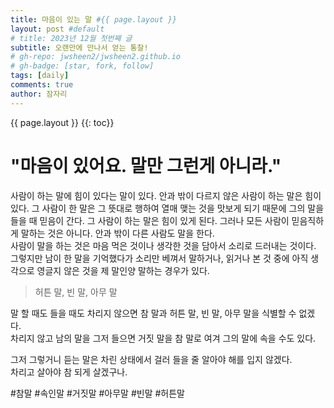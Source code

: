 ```yaml
---
title: 마음이 있는 말 #{{ page.layout }}
layout: post #default
# title: 2023년 12월 첫번째 글
subtitle: 오랜만에 만나서 얻는 통찰!
# gh-repo: jwsheen2/jwsheen2.github.io
# gh-badge: [star, fork, follow]
tags: [daily]
comments: true
author: 잠자리
---
```


{{ page.layout }} {{: toc}}
# "마음이 있어요. 말만 그런게 아니라."

사람이 하는 말에 힘이 있다는 말이 있다. 안과 밖이 다르지 않은 사람이 하는 말은 힘이 있다. 그 사람이 한 말은 그 뜻대로 행하여 열매 맺는 것을 맛보게 되기 때문에 그의 말을 들을 때 믿음이 간다. 그 사람이 하는 말은 힘이 있게 된다. 그러나 모든 사람이 믿음직하게 말하는 것은 아니다. 안과 밖이 다른 사람도 말을 한다.  
사람이 말을 하는 것은 마음 먹은 것이나 생각한 것을 담아서 소리로 드러내는 것이다. 그렇지만 남이 한 말을 기억했다가 소리만 베껴서 말하거나, 읽거나 본 것 중에 아직 생각으로 영글지 않은 것을 제 말인양 말하는 경우가 있다.  
> 허튼 말, 빈 말, 아무 말  

말 할 때도 들을 때도 차리지 않으면 참 말과 허튼 말, 빈 말, 아무 말을 식별할 수 없겠다.  
차리지 않고 남의 말을 그저 들으면 거짓 말을 참 말로 여겨 그의 말에 속을 수도 있다.  

그저 그렇거니 듣는 말은 차린 상태에서 걸러 들을 줄 알아야 해를 입지 않겠다.  
차리고 살아야 참 되게 살겠구나.

#참말 #속인말 #거짓말 #아무말 #빈말 #허튼말
